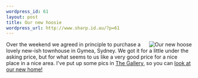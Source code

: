 ```yaml
--- 
wordpress_id: 61
layout: post
title: Our new hoosie
wordpress_url: http://www.sharp.id.au/?p=61
---
```

<a href="http://www.sharp.id.au/gallery.php?album=567977"><img src="http://photos22.flickr.com/24874575_e53d637814_s.jpg" alt="Our new hoose"  style="float:right" class="flickr-thumbnail" /></a> Over the weekend we agreed in principle to purchase a lovely new-ish townhouse in Gymea, Sydney. We got it for a little under the asking price, but for what seems to us like a very good price for a nice place in a nice area. I've put up some pics in <a href="http://sharp.id.au/gallery.php">The Gallery</a>, so you can <a href="http://www.sharp.id.au/gallery.php?album=567977">look at our new home!</a>
